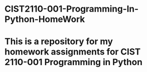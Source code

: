 # CIST2110-001-Programming-In-Python-HomeWork

# This is a repository for my homework assignments for CIST 2110-001 Programming in Python
